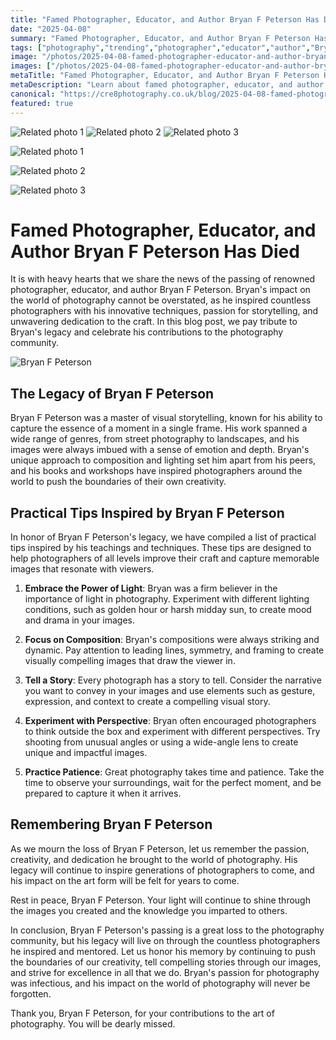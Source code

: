 ```yaml
---
title: "Famed Photographer, Educator, and Author Bryan F Peterson Has Died"
date: "2025-04-08"
summary: "Famed Photographer, Educator, and Author Bryan F Peterson Has Died - A trending topic in photography."
tags: ["photography","trending","photographer","educator","author","Bryan F Peterson","legacy","storytelling","composition","perspective","light","tribute","photography community"]
image: "/photos/2025-04-08-famed-photographer-educator-and-author-bryan-f-peterson-has-died-1.jpg"
images: ["/photos/2025-04-08-famed-photographer-educator-and-author-bryan-f-peterson-has-died-1.jpg","/photos/2025-04-08-famed-photographer-educator-and-author-bryan-f-peterson-has-died-2.jpg","/photos/2025-04-08-famed-photographer-educator-and-author-bryan-f-peterson-has-died-3.jpg"]
metaTitle: "Famed Photographer, Educator, and Author Bryan F Peterson Has Died | cre8 Photography"
metaDescription: "Learn about famed photographer, educator, and author bryan f peterson has died in photography with practical tips and insights."
canonical: "https://cre8photography.co.uk/blog/2025-04-08-famed-photographer-educator-and-author-bryan-f-peterson-has-died"
featured: true
---
```


<!-- Gallery as HTML -->

<div class="grid grid-cols-1 sm:grid-cols-2 md:grid-cols-3 gap-4">
  <img src="/photos/2025-04-08-famed-photographer-educator-and-author-bryan-f-peterson-has-died-1.jpg" alt="Related photo 1" class="w-full rounded-lg" />
<img src="/photos/2025-04-08-famed-photographer-educator-and-author-bryan-f-peterson-has-died-2.jpg" alt="Related photo 2" class="w-full rounded-lg" />
<img src="/photos/2025-04-08-famed-photographer-educator-and-author-bryan-f-peterson-has-died-3.jpg" alt="Related photo 3" class="w-full rounded-lg" />
</div>


<!-- Gallery as Markdown -->
![Related photo 1](/photos/2025-04-08-famed-photographer-educator-and-author-bryan-f-peterson-has-died-1.jpg)


![Related photo 2](/photos/2025-04-08-famed-photographer-educator-and-author-bryan-f-peterson-has-died-2.jpg)


![Related photo 3](/photos/2025-04-08-famed-photographer-educator-and-author-bryan-f-peterson-has-died-3.jpg)



# Famed Photographer, Educator, and Author Bryan F Peterson Has Died

It is with heavy hearts that we share the news of the passing of renowned photographer, educator, and author Bryan F Peterson. Bryan's impact on the world of photography cannot be overstated, as he inspired countless photographers with his innovative techniques, passion for storytelling, and unwavering dedication to the craft. In this blog post, we pay tribute to Bryan's legacy and celebrate his contributions to the photography community.

![Bryan F Peterson](/path/to/image)

## The Legacy of Bryan F Peterson

Bryan F Peterson was a master of visual storytelling, known for his ability to capture the essence of a moment in a single frame. His work spanned a wide range of genres, from street photography to landscapes, and his images were always imbued with a sense of emotion and depth. Bryan's unique approach to composition and lighting set him apart from his peers, and his books and workshops have inspired photographers around the world to push the boundaries of their own creativity.

## Practical Tips Inspired by Bryan F Peterson

In honor of Bryan F Peterson's legacy, we have compiled a list of practical tips inspired by his teachings and techniques. These tips are designed to help photographers of all levels improve their craft and capture memorable images that resonate with viewers.

1. **Embrace the Power of Light**: Bryan was a firm believer in the importance of light in photography. Experiment with different lighting conditions, such as golden hour or harsh midday sun, to create mood and drama in your images.

2. **Focus on Composition**: Bryan's compositions were always striking and dynamic. Pay attention to leading lines, symmetry, and framing to create visually compelling images that draw the viewer in.

3. **Tell a Story**: Every photograph has a story to tell. Consider the narrative you want to convey in your images and use elements such as gesture, expression, and context to create a compelling visual story.

4. **Experiment with Perspective**: Bryan often encouraged photographers to think outside the box and experiment with different perspectives. Try shooting from unusual angles or using a wide-angle lens to create unique and impactful images.

5. **Practice Patience**: Great photography takes time and patience. Take the time to observe your surroundings, wait for the perfect moment, and be prepared to capture it when it arrives.

## Remembering Bryan F Peterson

As we mourn the loss of Bryan F Peterson, let us remember the passion, creativity, and dedication he brought to the world of photography. His legacy will continue to inspire generations of photographers to come, and his impact on the art form will be felt for years to come.

Rest in peace, Bryan F Peterson. Your light will continue to shine through the images you created and the knowledge you imparted to others.

In conclusion, Bryan F Peterson's passing is a great loss to the photography community, but his legacy will live on through the countless photographers he inspired and mentored. Let us honor his memory by continuing to push the boundaries of our creativity, tell compelling stories through our images, and strive for excellence in all that we do. Bryan's passion for photography was infectious, and his impact on the world of photography will never be forgotten.

Thank you, Bryan F Peterson, for your contributions to the art of photography. You will be dearly missed.

